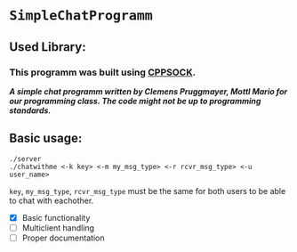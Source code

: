 # `SimpleChatProgramm`

## Used Library:
 ### This programm was built using [CPPSOCK](https://github.com/PrugClem/cppsock).

***A simple chat programm written by Clemens Pruggmayer, Mottl Mario for our programming class.
The code might not be up to programming standards.***

## Basic usage:
```
./server
./chatwithme <-k key> <-m my_msg_type> <-r rcvr_msg_type> <-u user_name>
```
`key`, `my_msg_type`, `rcvr_msg_type` must be the same for both users to be able to chat with eachother.

- [x] Basic functionality
- [ ] Multiclient handling
- [ ] Proper documentation
